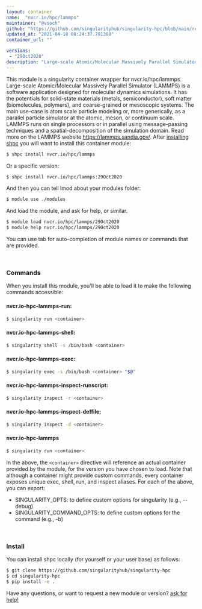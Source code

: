 ```yaml
---
layout: container
name:  "nvcr.io/hpc/lammps"
maintainer: "@vsoch"
github: "https://github.com/singularityhub/singularity-hpc/blob/main/registry/nvcr.io/hpc/lammps/container.yaml"
updated_at: "2021-04-18 08:24:37.781380"
container_url: ""

versions:
 - "29Oct2020"
description: "Large-scale Atomic/Molecular Massively Parallel Simulator (LAMMPS) is a software application designed for molecular dynamics simulations. It has the potentials for solid-state materials (metals, semiconductor), soft matter (biomolecules, polymers), and coarse-grained or mesoscopic systems. The main use-case is atom scale particle modeling or, more generically, as a parallel particle simulator at the atomic, meson, or continuum scale. LAMMPS runs on single processors or in parallel using message-passing techniques and a spatial-decomposition of the simulation domain. Read more on the LAMMPS website https://lammps.sandia.gov/."
---
```


This module is a singularity container wrapper for nvcr.io/hpc/lammps.
Large-scale Atomic/Molecular Massively Parallel Simulator (LAMMPS) is a software application designed for molecular dynamics simulations. It has the potentials for solid-state materials (metals, semiconductor), soft matter (biomolecules, polymers), and coarse-grained or mesoscopic systems. The main use-case is atom scale particle modeling or, more generically, as a parallel particle simulator at the atomic, meson, or continuum scale. LAMMPS runs on single processors or in parallel using message-passing techniques and a spatial-decomposition of the simulation domain. Read more on the LAMMPS website https://lammps.sandia.gov/.
After [installing shpc](#install) you will want to install this container module:

```bash
$ shpc install nvcr.io/hpc/lammps
```

Or a specific version:

```bash
$ shpc install nvcr.io/hpc/lammps:29Oct2020
```

And then you can tell lmod about your modules folder:

```bash
$ module use ./modules
```

And load the module, and ask for help, or similar.

```bash
$ module load nvcr.io/hpc/lammps/29Oct2020
$ module help nvcr.io/hpc/lammps/29Oct2020
```

You can use tab for auto-completion of module names or commands that are provided.

<br>

### Commands

When you install this module, you'll be able to load it to make the following commands accessible:

#### nvcr.io-hpc-lammps-run:

```bash
$ singularity run <container>
```

#### nvcr.io-hpc-lammps-shell:

```bash
$ singularity shell -s /bin/bash <container>
```

#### nvcr.io-hpc-lammps-exec:

```bash
$ singularity exec -s /bin/bash <container> "$@"
```

#### nvcr.io-hpc-lammps-inspect-runscript:

```bash
$ singularity inspect -r <container>
```

#### nvcr.io-hpc-lammps-inspect-deffile:

```bash
$ singularity inspect -d <container>
```



#### nvcr.io-hpc-lammps

```bash
$ singularity run <container>
```


In the above, the `<container>` directive will reference an actual container provided
by the module, for the version you have chosen to load. Note that although a container
might provide custom commands, every container exposes unique exec, shell, run, and
inspect aliases. For each of the above, you can export:

 - SINGULARITY_OPTS: to define custom options for singularity (e.g., --debug)
 - SINGULARITY_COMMAND_OPTS: to define custom options for the command (e.g., -b)

<br>
  
### Install

You can install shpc locally (for yourself or your user base) as follows:

```bash
$ git clone https://github.com/singularityhub/singularity-hpc
$ cd singularity-hpc
$ pip install -e .
```

Have any questions, or want to request a new module or version? [ask for help!](https://github.com/singularityhub/singularity-hpc/issues)
